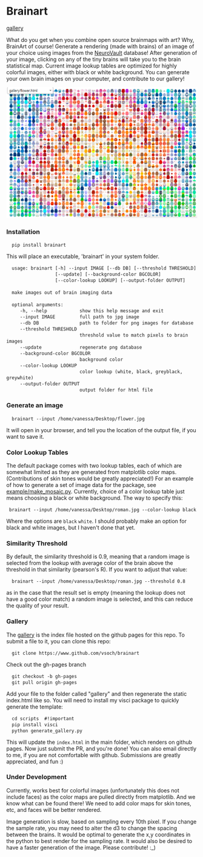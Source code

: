 # Brainart

[gallery](http://vsoch.github.io/brainart)

What do you get when you combine open source brainmaps with art? Why, BrainArt of course! Generate a rendering (made with brains) of an image of your choice using images from the [NeuroVault](http://www.neurovault.org) database! After generation of your image, clicking on any of the tiny brains will take you to the brain statistical map. Current image lookup tables are optimized for highly colorful images, either with black or white background. You can generate your own brain images on your computer, and contribute to our gallery!

![img/brainart.png](img/brainart.png)

### Installation

      pip install brainart


This will place an executable, 'brainart' in your system folder.


      usage: brainart [-h] --input IMAGE [--db DB] [--threshold THRESHOLD]
                      [--update] [--background-color BGCOLOR]
                      [--color-lookup LOOKUP] [--output-folder OUTPUT]

      make images out of brain imaging data

      optional arguments:
         -h, --help            show this help message and exit
         --input IMAGE         full path to jpg image
         --db DB               path to folder for png images for database
         --threshold THRESHOLD
                               threshold value to match pixels to brain images
         --update              regenerate png database
         --background-color BGCOLOR
                               background color
         --color-lookup LOOKUP
                               color lookup (white, black, greyblack, greywhite)
         --output-folder OUTPUT
                               output folder for html file


### Generate an image

      brainart --input /home/vanessa/Desktop/flower.jpg

It will open in your browser, and tell you the location of the output file, if you want to save it. 


### Color Lookup Tables
The default package comes with two lookup tables, each of which are somewhat limited as they are generated from matplotlib color maps. (Contributions of skin tones would be greatly appreciated!) For an example of how to generate a set of image data for the package, see [example/make_mosaic.py](example/make_mosaic.py). Currently, choice of a color lookup table just means choosing a black or white background. The way to specify this:


     brainart --input /home/vanessa/Desktop/roman.jpg --color-lookup black

Where the options are `black` `white`. I should probably make an option for black and white images, but I haven't done that yet.


### Similarity Threshold
By default, the similarity threshold is 0.9, meaning that a random image is selected from the lookup with average color of the brain above the threshold in that similarity (pearson's R). If you want to adjust that value:


      brainart --input /home/vanessa/Desktop/roman.jpg --threshold 0.8


as in the case that the result set is empty (meaning the lookup does not have a good color match) a random image is selected, and this can reduce the quality of your result.


### Gallery
The [gallery](http://vsoch.github.io/brainart) is the index file hosted on the github pages for this repo. To submit a file to it, you can clone this repo:

      git clone https://www.github.com/vsoch/brainart

Check out the gh-pages branch

      git checkout -b gh-pages
      git pull origin gh-pages

Add your file to the folder called "gallery" and then regenerate the static index.html like so. You will need to install my visci package to quickly generate the template:


      cd scripts  #!important
      pip install visci
      python generate_gallery.py


This will update the `index.html` in the main folder, which renders on github pages. Now just submit the PR, and you're done! You can also email directly to me, if you are not comfortable with github. Submissions are greatly appreciated, and fun :)


### Under Development
Currently, works best for colorful images (unfortunately this does not include faces) as the color maps are pulled directly from matplotlib. And we know what can be found there! We need to add color maps for skin tones, etc, and faces will be better rendered.

Image generation is slow, based on sampling every 10th pixel. If you change the sample rate, you may need to alter the d3 to change the spacing between the brains. It would be optimal to generate the x,y coordinates in the python to best render for the sampling rate. It would also be desired to have a faster generation of the image. Please contribute! :_)
